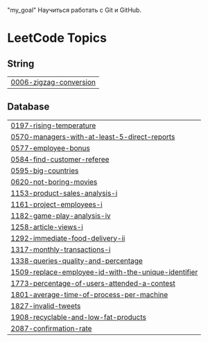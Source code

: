 "my_goal" 
 Научиться работать с Git и GitHub.

<!---LeetCode Topics Start-->
# LeetCode Topics
## String
|  |
| ------- |
| [0006-zigzag-conversion](https://github.com/tarielevaaltynai/30github/tree/master/0006-zigzag-conversion) |
## Database
|  |
| ------- |
| [0197-rising-temperature](https://github.com/tarielevaaltynai/30github/tree/master/0197-rising-temperature) |
| [0570-managers-with-at-least-5-direct-reports](https://github.com/tarielevaaltynai/30github/tree/master/0570-managers-with-at-least-5-direct-reports) |
| [0577-employee-bonus](https://github.com/tarielevaaltynai/30github/tree/master/0577-employee-bonus) |
| [0584-find-customer-referee](https://github.com/tarielevaaltynai/30github/tree/master/0584-find-customer-referee) |
| [0595-big-countries](https://github.com/tarielevaaltynai/30github/tree/master/0595-big-countries) |
| [0620-not-boring-movies](https://github.com/tarielevaaltynai/30github/tree/master/0620-not-boring-movies) |
| [1153-product-sales-analysis-i](https://github.com/tarielevaaltynai/30github/tree/master/1153-product-sales-analysis-i) |
| [1161-project-employees-i](https://github.com/tarielevaaltynai/30github/tree/master/1161-project-employees-i) |
| [1182-game-play-analysis-iv](https://github.com/tarielevaaltynai/30github/tree/master/1182-game-play-analysis-iv) |
| [1258-article-views-i](https://github.com/tarielevaaltynai/30github/tree/master/1258-article-views-i) |
| [1292-immediate-food-delivery-ii](https://github.com/tarielevaaltynai/30github/tree/master/1292-immediate-food-delivery-ii) |
| [1317-monthly-transactions-i](https://github.com/tarielevaaltynai/30github/tree/master/1317-monthly-transactions-i) |
| [1338-queries-quality-and-percentage](https://github.com/tarielevaaltynai/30github/tree/master/1338-queries-quality-and-percentage) |
| [1509-replace-employee-id-with-the-unique-identifier](https://github.com/tarielevaaltynai/30github/tree/master/1509-replace-employee-id-with-the-unique-identifier) |
| [1773-percentage-of-users-attended-a-contest](https://github.com/tarielevaaltynai/30github/tree/master/1773-percentage-of-users-attended-a-contest) |
| [1801-average-time-of-process-per-machine](https://github.com/tarielevaaltynai/30github/tree/master/1801-average-time-of-process-per-machine) |
| [1827-invalid-tweets](https://github.com/tarielevaaltynai/30github/tree/master/1827-invalid-tweets) |
| [1908-recyclable-and-low-fat-products](https://github.com/tarielevaaltynai/30github/tree/master/1908-recyclable-and-low-fat-products) |
| [2087-confirmation-rate](https://github.com/tarielevaaltynai/30github/tree/master/2087-confirmation-rate) |
<!---LeetCode Topics End-->